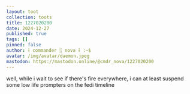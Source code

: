```yaml
---
layout: toot
collection: toots
title: 1227020200
date: 2024-12-27
published: true
tags: []
pinned: false
author: ⸸ commander ░ nova ⸸ :~$
avatar: /img/avatar/daemon.jpeg
mastodon: https://mastodon.online/@cmdr_nova/1227020200
---
```


well, while i wait to see if there's fire everywhere, i can at least suspend some low life prompters on the fedi timeline
